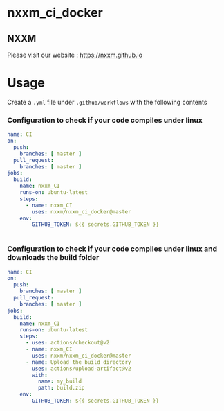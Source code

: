 # nxxm_ci_docker

## NXXM
Please visit our website : https://nxxm.github.io 

# Usage
Create a ``.yml`` file under ``.github/workflows`` with the following contents

### Configuration to check if your code compiles under linux 

```yml
name: CI
on:
  push:
    branches: [ master ]
  pull_request:
    branches: [ master ]
jobs:
  build:
    name: nxxm_CI
    runs-on: ubuntu-latest
    steps:
      - name: nxxm_CI 
        uses: nxxm/nxxm_ci_docker@master
    env:
        GITHUB_TOKEN: ${{ secrets.GITHUB_TOKEN }}
        
```
### Configuration to check if your code compiles under linux and downloads the build folder 


```yml
name: CI
on:
  push:
    branches: [ master ]
  pull_request:
    branches: [ master ]
jobs:
  build:
    name: nxxm_CI
    runs-on: ubuntu-latest
    steps:
      - uses: actions/checkout@v2
      - name: nxxm_CI 
        uses: nxxm/nxxm_ci_docker@master
      - name: Upload the build directory
        uses: actions/upload-artifact@v2
        with:
          name: my_build
          path: build.zip
    env:
        GITHUB_TOKEN: ${{ secrets.GITHUB_TOKEN }}
       
```
